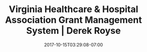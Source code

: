 ---
weight: 5
title: "Virginia Healthcare & Hospital Association Grant Management System | Derek Royse"
description: "Built and maintained healthcare grant management systems."
nav_heading: "Virginia Healthcare Alerting & Status System"
thumbnail: "vhhagrantsbig.png"
site_url: "/HugoResume/grants"
case_short_title: "VHHA Grant Systems"
case_title: "Virginia Healthcare Alerting & Status System"
case_subtitle: "Web Application (Django)"
case_description: "Built, maintained, and developed new features for healthcare grant management systems."
case_feature_img: "vhhagrantsbig.png"
case_summary: "The VHHA and VHHA Foundation Grant Management Systems are Django applications built to provide state and regional healthcare coordinators with a way to track, manage, and record grant disbursements and invoices."
case_summary2: "These Grant Management Systems allow coordinators to manage allocations for multiple organizations across muiltiple budgets and account years, as well and process invoices and record their approval and payment of vendors."
case_summary3: "Throughout my time at SiteVision I have been responsible for maintaining the VHHA Grants application, providing support and training, as well as implementing numerous features and overhauls to fulfill the evolving and expanding needs of the client. In 2023, VHHA's non-profit affiliate, the VHHA Foundation requested a similar solution and a new version of the Grant Management System was built to fulfill their needs for HIPAA compliance. I was responsible for the the planning, creation, and deployment of this application."
team: ["Derek Royse"]
roles: ["Django", "Python", "PostGres"]
methods: ["Bootstrap", "CSS", "jQuery"]
# button_links:
#     - link: "grants"
#       img: "eyeball.svg"
#       text: "Visit Site"
date: 2017-10-15T03:29:08-07:00
draft: false
---